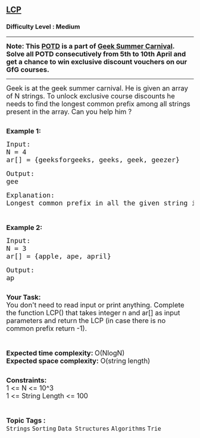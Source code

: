 <h2><a href="https://practice.geeksforgeeks.org/problems/cf0cd86c66d07222499f84ec22dbcf6cae30e848/1">LCP</a></h2><h3>Difficulty Level : Medium</h3><hr><div class="problems_problem_content__Xm_eO"><p><span style="font-size:18px"><strong>Note: This&nbsp;<a href="http://practice.geeksforgeeks.org/problem-of-the-day">POTD</a>&nbsp;is a part of&nbsp;<a href="https://practice.geeksforgeeks.org/summer-carnival-2022?utm_source=potd&amp;utm_medium=problempage&amp;utm_campaign=gsc22">Geek Summer Carnival</a>. Solve all POTD consecutively from 5th to 10th April and get a chance to win exclusive discount vouchers on our GfG courses.</strong></span></p>

<hr>
<p><span style="font-size:18px">Geek is at the geek summer carnival. He is given an array of N strings. To unlock exclusive course discounts he needs to find the longest common prefix among all strings present in the array. Can you help him ?</span></p>

<p><br>
<span style="font-size:18px"><strong>Example 1:</strong></span></p>

<pre><span style="font-size:18px">Input:
N = 4
ar[] = {geeksforgeeks, geeks, geek, geezer}</span>

<span style="font-size:18px">Output:
gee</span>

<span style="font-size:18px">Explanation: 
Longest common prefix in all the given string is gee. </span></pre>

<p>&nbsp;</p>

<p><strong><span style="font-size:18px">Example 2:</span></strong></p>

<pre><span style="font-size:18px">Input:
N = 3
ar[] = {apple, ape, april}</span>

<span style="font-size:18px">Output:
ap</span></pre>

<p><br>
<span style="font-size:18px"><strong>Your Task:</strong><br>
You don't need to read input or print anything. Complete the function LCP() that takes integer n and ar[] as input parameters and return the LCP (in case there is no common prefix return -1).&nbsp;</span></p>

<p>&nbsp;</p>

<p><span style="font-size:18px"><strong>Expected time complexity: </strong>O(NlogN)<br>
<strong>Expected space complexity:</strong> O(string length)</span></p>

<p><br>
<span style="font-size:18px"><strong>Constraints:</strong><br>
1 &lt;= N &lt;= 10^3<br>
1 &lt;= String Length &lt;= 100</span></p>
</div><br><p><span style=font-size:18px><strong>Topic Tags : </strong><br><code>Strings</code>&nbsp;<code>Sorting</code>&nbsp;<code>Data Structures</code>&nbsp;<code>Algorithms</code>&nbsp;<code>Trie</code>&nbsp;